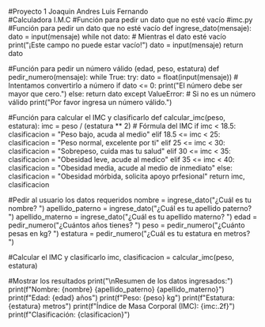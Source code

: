 #Proyecto 1 Joaquin Andres Luis Fernando  
#Calculadora I.M.C
#Función para pedir un dato que no esté vacío
#imc.py
#Función para pedir un dato que no esté vacío
def ingrese_dato(mensaje):
    dato = input(mensaje)
    while not dato:  # Mientras el dato esté vacío
        print("¡Este campo no puede estar vacío!")
        dato = input(mensaje)
    return dato

#Función para pedir un número válido (edad, peso, estatura)
def pedir_numero(mensaje):
    while True:
        try:
            dato = float(input(mensaje))  # Intentamos convertirlo a número
            if dato <= 0:
                print("El número debe ser mayor que cero.")
            else:
                return dato
        except ValueError:  # Si no es un número válido
            print("Por favor ingresa un número válido.")

#Función para calcular el IMC y clasificarlo
def calcular_imc(peso, estatura):
    imc = peso / (estatura ** 2)  # Fórmula del IMC
    if imc < 18.5:
        clasificacion = "Peso bajo, acuda al medio"
    elif 18.5 <= imc < 25:
        clasificacion = "Peso normal, excelente por ti"
    elif 25 <= imc < 30:
        clasificacion = "Sobrepeso, cuida mas tu salud"
    elif 30 <= imc < 35:
        clasificacion = "Obesidad leve, acude al medico"
    elif 35 <= imc < 40:
        clasificacion = "Obesidad media, acude al medio de inmediato"
    else:
        clasificacion = "Obesidad mórbida, solicita apoyo prfesional"
    return imc, clasificacion

#Pedir al usuario los datos requeridos
nombre = ingrese_dato("¿Cuál es tu nombre? ")
apellido_paterno = ingrese_dato("¿Cuál es tu apellido paterno? ")
apellido_materno = ingrese_dato("¿Cuál es tu apellido materno? ")
edad = pedir_numero("¿Cuántos años tienes? ")
peso = pedir_numero("¿Cuánto pesas en kg? ")
estatura = pedir_numero("¿Cuál es tu estatura en metros? ")

#Calcular el IMC y clasificarlo
imc, clasificacion = calcular_imc(peso, estatura)

#Mostrar los resultados
print("\nResumen de los datos ingresados:")
print(f"Nombre: {nombre} {apellido_paterno} {apellido_materno}")
print(f"Edad: {edad} años")
print(f"Peso: {peso} kg")
print(f"Estatura: {estatura} metros")
print(f"Índice de Masa Corporal (IMC): {imc:.2f}")
print(f"Clasificación: {clasificacion}")
